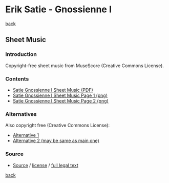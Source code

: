 Erik Satie - Gnossienne Ⅰ
=========================

[back](../README.md)

Sheet Music
-----------

### Introduction

Copyright-free sheet music from MuseScore (Creative Commons License).  

### Contents

- [Satie Gnossienne Ⅰ Sheet Music (PDF)](satie-gnossienne-1-sheet-music.pdf)
- [Satie Gnossienne Ⅰ Sheet Music Page 1 (png)](satie-gnossienne-1-sheet-music-scanned-page-1.png)
- [Satie Gnossienne Ⅰ Sheet Music Page 2 (png)](satie-gnossienne-1-sheet-music-scanned-page-2.png)

### Alternatives

Also copyright free (Creative Commons License):  

- <a target="_blank" rel="noopener noreferrer" href="https://musescore.com/pdscores/gnossienne-no-1">Alternative 1</a>  
- <a target="_blank" rel="noopener noreferrer" href="https://musescore.com/user/38223727/scores/6717351">Alternative 2 (may be same as main one)</a>

### Source

- <a target="_blank" rel="noopener noreferrer" href="https://musescore.com/user/38297865/scores/6728607">Source</a> / <a target="_blank" rel="noopener noreferrer" href="https://creativecommons.org/publicdomain/zero/1.0/">license</a> / <a target="_blank" rel="noopener noreferrer" href="https://creativecommons.org/publicdomain/zero/1.0/legalcode">full legal text</a>

[back](../README.md)
